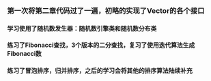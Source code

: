 ### 第一次将第二章代码过了一遍，初略的实现了Vector的各个接口
#### 学习使用了随机数发生器：随机数引擎类和随机数分布类
#### 练习了Fibonacci查找，3个版本的二分查找，复习了使用迭代算法生成Fibonacci数
#### 练习了冒泡排序，归并排序，之后的学习会将其他的排序算法陆续补充
